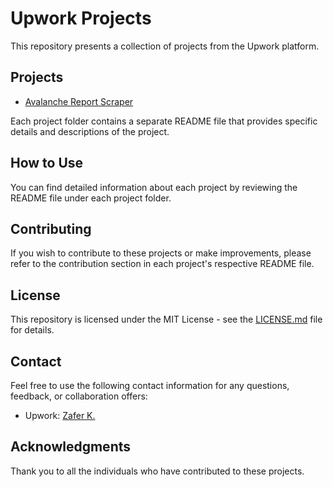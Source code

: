 # Upwork Projects

This repository presents a collection of projects from the Upwork platform.

## Projects

- [Avalanche Report Scraper](https://github.com/z-kahraman/upwork/tree/main/13-Avalanche%20Report%20Scraper)

Each project folder contains a separate README file that provides specific details and descriptions of the project.

## How to Use

You can find detailed information about each project by reviewing the README file under each project folder.

## Contributing

If you wish to contribute to these projects or make improvements, please refer to the contribution section in each project's respective README file.

## License

This repository is licensed under the MIT License - see the [LICENSE.md](LICENSE.md) file for details.

## Contact

Feel free to use the following contact information for any questions, feedback, or collaboration offers:

- Upwork: [Zafer K.](https://www.upwork.com/freelancers/~01004eda3bbfa6e4cc)

## Acknowledgments

Thank you to all the individuals who have contributed to these projects.

